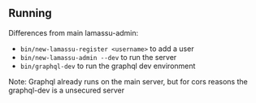 ## Running

Differences from main lamassu-admin:

- `bin/new-lamassu-register <username>` to add a user
- `bin/new-lamassu-admin --dev` to run the server
- `bin/graphql-dev` to run the graphql dev environment

Note: Graphql already runs on the main server, but for cors reasons the graphql-dev is a unsecured server